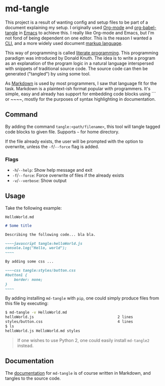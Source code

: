 # md-tangle

This project is a result of wanting config and setup files to be part of a document 
explaining my setup. I originally used [Org-mode][1] and [org-babel-tangle][2] in 
[Emacs][3] to achieve this. I really like Org-mode and Emacs, but I'm not fond of
being dependent on one editor. This is the reason I wanted a [CLI][4], and a more 
widely used document [markup language][5].

This way of programming is called [literate programming][6]. This programming paradigm 
was introduced by Donald Knuth. The idea is to write a program as an explanation of the
program logic in a natural language interspersed with snippets of traditional source code.
The source code can then be generated ("tangled") by using some tool.

As [Markdown][7] is used by most programmers, I saw that language fit for the task.
Markdown is a plaintext-ish format popular with programmers. It's simple, easy and 
already has support for embedding code blocks using ``` or ~~~~, mostly 
for the purposes of syntax highlighting in documentation.

## Command
By adding the command `tangle:<path/filename>`, this tool will tangle tagged code
blocks to given file. Supports `~` for home directory.

If the file already exists, the user will be prompted with the option to overwrite,
unless the `-f`/`--force` flag is added.

### Flags

* `-h`/`--help`: Show help message and exit
* `-f`/`--force`: Force overwrite of files if the already exists
* `-v`/`--verbose`: Show output
  
## Usage

Take the following example:

`HelloWorld.md`
```markdown
# Some title

Describing the following code... bla bla.

~~~~javascript tangle:helloWorld.js
console.log("Hello, world");
~~~~

By adding some css ... 

~~~~css tangle:styles/button.css
#button1 {
    border: none;
}
~~~~

```

By adding installing `md-tangle` with `pip`, one could simply produce files from this file by
executing:

```bash
$ md-tangle -v HelloWorld.md 
helloWorld.js                                      2 lines
styles/button.css                                  4 lines
$ ls 
helloWorld.js HelloWorld.md styles
```

> If one wishes to use Python 2, one could easily install `md-tangle2` instead.

## Documentation

The [documentation][8] for `md-tangle` is of course written in Markdown, and tangles to the source
code.


[1]: https://en.wikipedia.org/wiki/Org-mode
[2]: https://orgmode.org/manual/Extracting-source-code.html
[3]: https://www.gnu.org/software/emacs/
[4]: https://en.wikipedia.org/wiki/Command-line_interface
[5]: https://en.wikipedia.org/wiki/Markup_language
[6]: https://en.wikipedia.org/wiki/Literate_programming
[7]: https://en.wikipedia.org/wiki/Markdown
[8]: https://github.com/joakimmj/md-tangle/blob/master/DOCS.md
